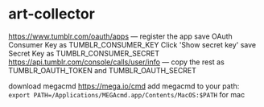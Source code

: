 # art-collector

https://www.tumblr.com/oauth/apps — register the app
save OAuth Consumer Key as TUMBLR_CONSUMER_KEY
Click 'Show secret key'
save Secret Key as TUMBLR_CONSUMER_SECRET
https://api.tumblr.com/console/calls/user/info — copy the rest as TUMBLR_OAUTH_TOKEN and TUMBLR_OAUTH_SECRET

download megacmd https://mega.io/cmd
add megacmd to your path: `export PATH=/Applications/MEGAcmd.app/Contents/MacOS:$PATH` for mac
